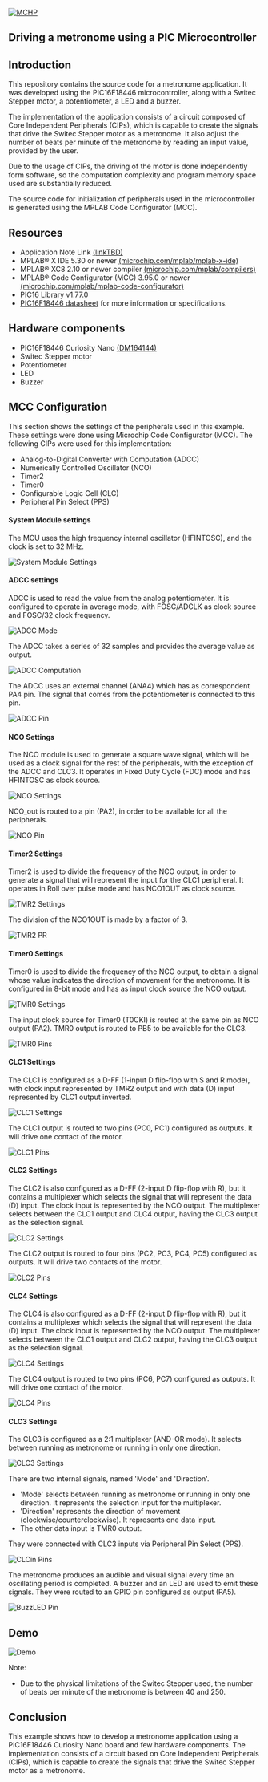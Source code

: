 <div id="readme" class="Box-body readme blob js-code-block-container">
<article class="markdown-body entry-content p-3 p-md-6" itemprop="text"><p><a href="https://www.microchip.com" rel="nofollow"><img src="Images/MicrochipLogo.png" alt="MCHP" style="max-width:100%;"></a></p>

# Driving a metronome using a PIC Microcontroller

## Introduction

This repository contains the source code for a metronome application. It was developed using the PIC16F18446 microcontroller, along with a Switec Stepper motor, a potentiometer, a LED and a buzzer.

The implementation of the application consists of a circuit composed of Core Independent Peripherals (CIPs), which is capable to create the signals that drive the Switec Stepper motor as a metronome. It also adjust the number of beats per minute of the metronome by reading an input value, provided by the user.

Due to the usage of CIPs, the driving of the motor is done independently form software, so the computation complexity and program memory space used are substantially reduced.

The source code for initialization of peripherals used in the microcontroller is generated using the MPLAB Code Configurator (MCC).

## Resources
- Application Note Link [(linkTBD)](http://www.microchip.com/)
- MPLAB® X IDE 5.30 or newer [(microchip.com/mplab/mplab-x-ide)](http://www.microchip.com/mplab/mplab-x-ide)
- MPLAB® XC8 2.10 or newer compiler [(microchip.com/mplab/compilers)](http://www.microchip.com/mplab/compilers)
- MPLAB® Code Configurator (MCC) 3.95.0 or newer [(microchip.com/mplab/mplab-code-configurator)](https://www.microchip.com/mplab/mplab-code-configurator)
- PIC16 Library v1.77.0
- [PIC16F18446 datasheet](http://ww1.microchip.com/downloads/en/DeviceDoc/40001985B.pdf) for more information or specifications.

## Hardware components
- PIC16F18446 Curiosity Nano [(DM164144)](https://www.microchip.com/DevelopmentTools/ProductDetails/PartNO/DM164144)
- Switec Stepper motor
- Potentiometer
- LED
- Buzzer

## MCC Configuration
This section shows the settings of the peripherals used in this example. These settings were done using Microchip Code Configurator (MCC).
The following CIPs were used for this implementation:
- Analog-to-Digital Converter with Computation (ADCC)
- Numerically Controlled Oscillator (NCO)
- Timer2
- Timer0
- Configurable Logic Cell (CLC)
- Peripheral Pin Select (PPS)

#### System Module settings
The MCU uses the high frequency internal oscillator (HFINTOSC), and the clock is set to 32 MHz.

![System Module Settings](Images/Clock_config.PNG)

#### ADCC settings
ADCC is used to read the value from the analog potentiometer. It is configured to operate in average mode, with FOSC/ADCLK as clock source and FOSC/32 clock frequency.

![ADCC Mode](Images/ADCC.PNG)


The ADCC takes a series of 32 samples and provides the average value as output.

![ADCC Computation](Images/ADCCcomputation.PNG)

The ADCC uses an external channel (ANA4) which has as correspondent PA4 pin. The signal that comes from the potentiometer is connected to this pin.

![ADCC Pin](Images/ADCCpin.PNG)

#### NCO Settings
The NCO module is used to generate a square wave signal, which will be used as a clock signal for the rest of the peripherals, with the exception of the ADCC and CLC3.
It operates in Fixed Duty Cycle (FDC) mode and has HFINTOSC as clock source.

![NCO Settings](Images/NCO.PNG)

NCO_out is routed to a pin (PA2), in order to be available for all the peripherals.

![NCO Pin](Images/NCO_pin.PNG)

#### Timer2 Settings
Timer2 is used to divide the frequency of the NCO output, in order to generate a signal that will represent the input for the CLC1 peripheral. It operates in Roll over pulse mode and has NCO1OUT as clock source.

![TMR2 Settings](Images/TMR2.PNG)

The division of the NCO1OUT is made by a factor of 3.

![TMR2 PR](Images/T2PR.PNG)

#### Timer0 Settings
Timer0 is used to divide the frequency of the NCO output, to obtain a signal whose value indicates the direction of movement for the metronome. It is configured in 8-bit mode and has as input clock source the NCO output.

![TMR0 Settings](Images/Timer0.PNG)

The input clock source for Timer0 (T0CKI) is routed at the same pin as NCO output (PA2). TMR0 output is routed to PB5 to be available for the CLC3.

![TMR0 Pins](Images/Timer0_pin.PNG)

#### CLC1 Settings
The CLC1 is configured as a D-FF (1-input D flip-flop with S and R mode), with clock input represented by TMR2 output and with data (D) input represented by CLC1 output inverted.

![CLC1 Settings](Images/CLC1.PNG)

The CLC1 output is routed to two pins (PC0, PC1) configured as outputs. It will drive one contact of the motor.

![CLC1 Pins](Images/CLC1pin.PNG)

#### CLC2 Settings
The CLC2 is also configured as a D-FF (2-input D flip-flop with R), but it contains a multiplexer which selects the signal that will represent
the data (D) input. The clock input is represented by the NCO output.
The multiplexer selects between the CLC1 output and CLC4 output, having the CLC3 output as the selection signal.

![CLC2 Settings](Images/CLC2.PNG)

The CLC2 output is routed to four pins (PC2, PC3, PC4, PC5) configured as outputs. It will drive two contacts of the motor.

![CLC2 Pins](Images/CLC2pin.PNG)

#### CLC4 Settings
The CLC4 is also configured as a D-FF (2-input D flip-flop with R), but it contains a multiplexer which selects the signal that will represent
the data (D) input. The clock input is represented by the NCO output.
The multiplexer selects between the CLC1 output and CLC2 output, having the CLC3 output as the selection signal.

![CLC4 Settings](Images/CLC4.PNG)

The CLC4 output is routed to two pins (PC6, PC7) configured as outputs. It will drive one contact of the motor.

![CLC4 Pins](Images/CLC4pin.PNG)

#### CLC3 Settings
The CLC3 is configured as a 2:1 multiplexer (AND-OR mode). It selects between running as metronome or running in only one direction.

![CLC3 Settings](Images/CLC3.PNG)

There are two internal signals, named 'Mode' and 'Direction'.
- 'Mode' selects between running as metronome or running in only one direction. It represents the selection input for the multiplexer.
- 'Direction' represents the direction of movement (clockwise/counterclockwise). It represents one data input.
- The other data input is TMR0 output.

They were connected with CLC3 inputs via Peripheral Pin Select (PPS).

![CLCin Pins](Images/CLCin.PNG)

The metronome produces an audible and visual signal every time an oscillating period is completed. A buzzer and an LED are used to emit these signals. They were routed to an GPIO pin configured as output (PA5).

![BuzzLED Pin](Images/pin.PNG)

## Demo

<img src="Images/Demo.gif" alt="Demo"/>

Note:
- Due to the physical limitations of the Switec Stepper used, the number of beats per minute of the metronome is between 40 and 250.

## Conclusion

This example shows how to develop a metronome application using a PIC16F18446 Curiosity Nano board and few hardware components.
The implementation consists of a circuit based on Core Independent Peripherals (CIPs), which is capable to create the signals that drive the Switec Stepper motor as a metronome.

